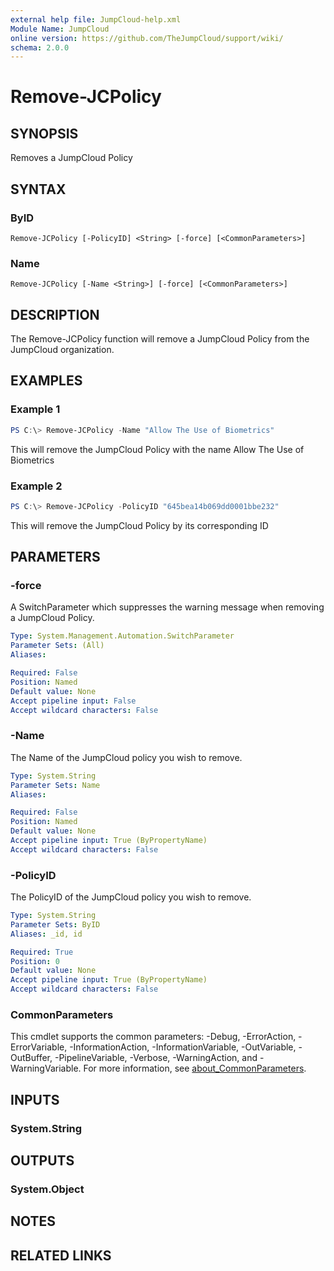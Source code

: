 ```yaml
---
external help file: JumpCloud-help.xml
Module Name: JumpCloud
online version: https://github.com/TheJumpCloud/support/wiki/
schema: 2.0.0
---
```


# Remove-JCPolicy

## SYNOPSIS
Removes a JumpCloud Policy

## SYNTAX

### ByID
```
Remove-JCPolicy [-PolicyID] <String> [-force] [<CommonParameters>]
```

### Name
```
Remove-JCPolicy [-Name <String>] [-force] [<CommonParameters>]
```

## DESCRIPTION
The Remove-JCPolicy function will remove a JumpCloud Policy from the JumpCloud organization.

## EXAMPLES

### Example 1
```powershell
PS C:\> Remove-JCPolicy -Name "Allow The Use of Biometrics"
```

This will remove the JumpCloud Policy with the name Allow The Use of Biometrics

### Example 2
```powershell
PS C:\> Remove-JCPolicy -PolicyID "645bea14b069dd0001bbe232"
```

This will remove the JumpCloud Policy by its corresponding ID

## PARAMETERS

### -force
A SwitchParameter which suppresses the warning message when removing a JumpCloud Policy.

```yaml
Type: System.Management.Automation.SwitchParameter
Parameter Sets: (All)
Aliases:

Required: False
Position: Named
Default value: None
Accept pipeline input: False
Accept wildcard characters: False
```

### -Name
The Name of the JumpCloud policy you wish to remove.

```yaml
Type: System.String
Parameter Sets: Name
Aliases:

Required: False
Position: Named
Default value: None
Accept pipeline input: True (ByPropertyName)
Accept wildcard characters: False
```

### -PolicyID
The PolicyID of the JumpCloud policy you wish to remove.

```yaml
Type: System.String
Parameter Sets: ByID
Aliases: _id, id

Required: True
Position: 0
Default value: None
Accept pipeline input: True (ByPropertyName)
Accept wildcard characters: False
```

### CommonParameters
This cmdlet supports the common parameters: -Debug, -ErrorAction, -ErrorVariable, -InformationAction, -InformationVariable, -OutVariable, -OutBuffer, -PipelineVariable, -Verbose, -WarningAction, and -WarningVariable. For more information, see [about_CommonParameters](http://go.microsoft.com/fwlink/?LinkID=113216).

## INPUTS

### System.String

## OUTPUTS

### System.Object
## NOTES

## RELATED LINKS

